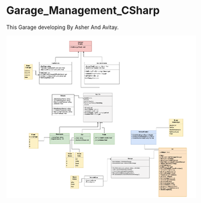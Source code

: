 # Garage_Management_CSharp
This Garage developing By Asher And Avitay.

![Screenshot](classdiagramImg.png)
